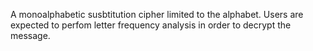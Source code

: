 A monoalphabetic susbtitution cipher limited to the alphabet.
Users are expected to perfom letter frequency analysis in order to decrypt the message.